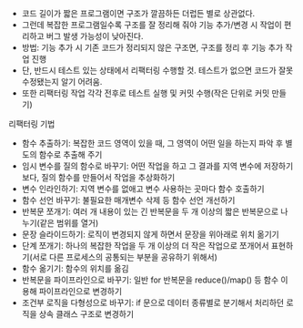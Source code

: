 

- 코드 길이가 짧은 프로그램이면 구조가 깔끔하든 더럽든 별로 상관없다.
- 그런데 복잡한 프로그램일수록 구조를 잘 정리해 줘야 기능 추가/변경 시 작업이 편리하고 버그 발생 가능성이 낮아진다.
- 방법: 기능 추가 시 기존 코드가 정리되지 않은 구조면, 구조를 정리 후 기능 추가 작업 진행
- 단, 반드시 테스트 있는 상태에서 리팩터링 수행할 것. 테스트가 없으면 코드가 잘못 수정됐는지 알기 어려움.
- 또한 리팩터링 작업 각각 전후로 테스트 실행 및 커밋 수행(작은 단위로 커밋 만들기)

리팩터링 기법
- 함수 추출하기: 복잡한 코드 영역이 있을 때, 그 영역이 어떤 일을 하는지 파악 후 별도의 함수로 추출해 주기
- 임시 변수를 질의 함수로 바꾸기: 어떤 작업을 하고 그 결과를 지역 변수에 저장하기보다, 질의 함수를 만들어서 작업을 추상화하기
- 변수 인라인하기: 지역 변수를 없애고 변수 사용하는 곳마다 함수 호출하기
- 함수 선언 바꾸기: 불필요한 매개변수 삭제 등 함수 선언 개선하기
- 반복문 쪼개기: 여러 개 내용이 있는 긴 반복문을 두 개 이상의 짧은 반복문으로 나누기(같은 범위를 열거)
- 문장 슬라이드하기: 로직이 변경되지 않게 하면서 문장을 위아래로 위치 옮기기
- 단계 쪼개기: 하나의 복잡한 작업을 두 개 이상의 더 작은 작업으로 쪼개어서 표현하기(서로 다른 프로세스의 공통되는 부분을 공유하기 위해서)
- 함수 옮기기: 함수의 위치를 옮김
- 반복문을 파이프라인으로 바꾸기: 일반 for 반복문을 reduce()/map() 등 함수 이용해 파이프라인으로 변경하기
- 조건부 로직을 다형성으로 바꾸기: if 문으로 데이터 종류별로 분기해서 처리하던 로직을 상속 클래스 구조로 변경하기